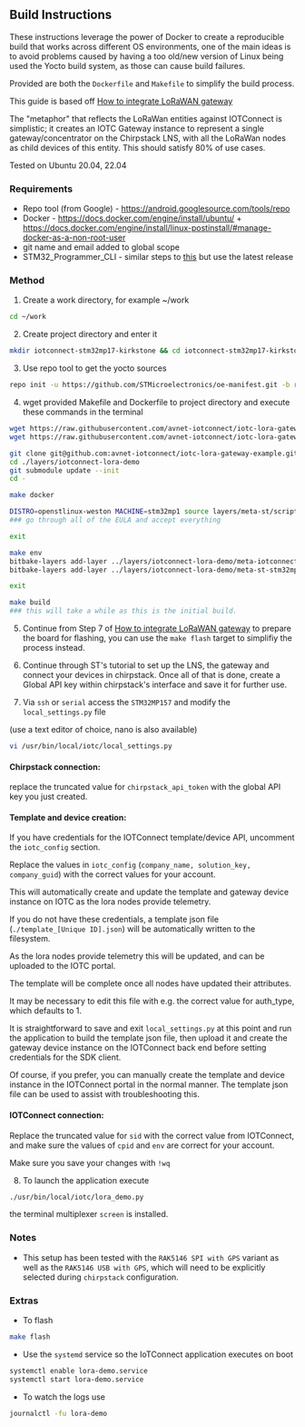 ## Build Instructions

These instructions leverage the power of Docker to create a reproducible build that works across different OS environments, one of the main ideas is to avoid problems caused by having a too old/new version of Linux being used the Yocto build system, as those can cause build failures.

Provided are both the `Dockerfile` and `Makefile` to simplify the build process.

This guide is based off [How to integrate LoRaWAN gateway](https://wiki.st.com/stm32mpu-ecosystem-v3/wiki/How_to_integrate_LoRaWAN_gateway#How_to_run_the_ChirpStack_application_on_STM32MP157x-DKx_Discovery_kit)

The "metaphor" that reflects the LoRaWan entities against IOTConnect is simplistic; it creates an IOTC Gateway instance to represent a single gateway/concentrator on the Chirpstack LNS, with all the LoRaWan nodes as child devices of this entity. This should satisfy 80% of use cases.

Tested on Ubuntu 20.04, 22.04

### Requirements
- Repo tool (from Google) - https://android.googlesource.com/tools/repo
- Docker - https://docs.docker.com/engine/install/ubuntu/ + https://docs.docker.com/engine/install/linux-postinstall/#manage-docker-as-a-non-root-user
- git name and email added to global scope
- STM32_Programmer_CLI - similar steps to [this](https://wiki.somlabs.com/index.php/Installing_STM32CubeProgrammer_on_Ubuntu_18.04) but use the latest release

### Method
1. Create a work directory, for example ~/work
```bash
cd ~/work
```

2. Create project directory and enter it
```bash
mkdir iotconnect-stm32mp17-kirkstone && cd iotconnect-stm32mp17-kirkstone
```

3. Use repo tool to get the yocto sources
```bash
repo init -u https://github.com/STMicroelectronics/oe-manifest.git -b refs/tags/openstlinux-5.15-yocto-kirkstone-mp1-v23.07.26 && repo sync    
```

4. wget provided Makefile and Dockerfile to project directory and execute these commands in the terminal
```bash
wget https://raw.githubusercontent.com/avnet-iotconnect/iotc-lora-gateway-example/master/Makefile && \
wget https://raw.githubusercontent.com/avnet-iotconnect/iotc-lora-gateway-example/master/Dockerfile

git clone git@github.com:avnet-iotconnect/iotc-lora-gateway-example.git -b master ./layers/iotconnect-lora-demo
cd ./layers/iotconnect-lora-demo
git submodule update --init
cd -

make docker

DISTRO=openstlinux-weston MACHINE=stm32mp1 source layers/meta-st/scripts/envsetup.sh
### go through all of the EULA and accept everything

exit

make env
bitbake-layers add-layer ../layers/iotconnect-lora-demo/meta-iotconnect-lora-demo/
bitbake-layers add-layer ../layers/iotconnect-lora-demo/meta-st-stm32mpu-app-lorawan/

exit

make build
### this will take a while as this is the initial build.
```

5. Continue from Step 7 of [How to integrate LoRaWAN gateway](https://wiki.st.com/stm32mpu-ecosystem-v3/wiki/How_to_integrate_LoRaWAN_gateway#Software_setup) to prepare the board for flashing, you can use the `make flash` target to simplifiy the process instead.

6. Continue through ST's tutorial to set up the LNS, the gateway and connect your devices in chirpstack.
Once all of that is done, create a Global API key within chirpstack's interface and save it for further use.

7. Via `ssh` or `serial` access the `STM32MP157` and modify the `local_settings.py` file

(use a text editor of choice, nano is also available)

```bash
vi /usr/bin/local/iotc/local_settings.py
```

#### Chirpstack connection:

replace the truncated value for `chirpstack_api_token` with the global API key you just created.

#### Template and device creation:

If you have credentials for the IOTConnect template/device API, uncomment the `iotc_config` section.

Replace the values in `iotc_config` (`company_name, solution_key, company_guid`) with the correct values for your account.

This will automatically create and update the template and gateway device instance on IOTC as the lora nodes provide telemetry.

If you do not have these credentials, a template json file (`./template_[Unique ID].json`) will be automatically written to the filesystem. 

As the lora nodes provide telemetry this will be updated, and can be uploaded to the IOTC portal.

The template will be complete once all nodes have updated their attributes.

It may be necessary to edit this file with e.g. the correct value for auth_type, which defaults to 1.

It is straightforward to save and exit `local_settings.py` at this point and run the application to build the template json file, then upload it and create the gateway device instance on the IOTConnect back end before setting credentials for the SDK client.

Of course, if you prefer, you can manually create the template and device instance in the IOTConnect portal in the normal manner. The template json file can be used to assist with troubleshooting this.

#### IOTConnect connection:

Replace the truncated value for `sid` with the correct value from IOTConnect, and make sure the values of `cpid` and `env` are correct for your account.

Make sure you save your changes with `!wq`

8. To launch the application execute
```bash
./usr/bin/local/iotc/lora_demo.py 
```
the terminal multiplexer `screen` is installed.

### Notes

- This setup has been tested with the `RAK5146 SPI with GPS` variant as well as the `RAK5146 USB with GPS`, which will need to be explicitly selected during `chirpstack` configuration.

### Extras

- To flash
```bash
make flash
```

- Use the `systemd` service so the IoTConnect application executes on boot
```bash
systemctl enable lora-demo.service
systemctl start lora-demo.service
```

- To watch the logs use
```bash
journalctl -fu lora-demo
```


